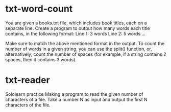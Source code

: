 # txt-word-count

You are given a books.txt file, which includes book titles, each on a separate line.
Create a program to output how many words each title contains, in the following format:
Line 1: 3 words
Line 2: 5 words
...

Make sure to match the above mentioned format in the output.
To count the number of words in a given string, you can use the split() function, or, alternatively, count the number of spaces (for example, if a string contains 2 spaces, then it contains 3 words).

# txt-reader
Sololearn practice
Making a program to read the given number of characters of a file.
Take a number N as input and output the first N characters of the file.
